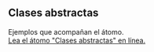 ## Clases abstractas

Ejemplos que acompañan el átomo.  
[Lea el átomo "Clases abstractas" en línea.](https://stepik.org/lesson/350608/step/1)